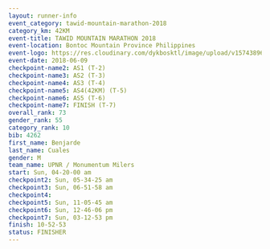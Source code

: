 ```yaml
---
layout: runner-info 
event_category: tawid-mountain-marathon-2018 
category_km: 42KM 
event-title: TAWID MOUNTAIN MARATHON 2018 
event-location: Bontoc Mountain Province Philippines 
event-logo: https://res.cloudinary.com/dykbosktl/image/upload/v1574389629/Logo/tawid2018_logo_t3op5o.png 
event-date: 2018-06-09 
checkpoint-name2: AS1 (T-2) 
checkpoint-name3: AS2 (T-3) 
checkpoint-name4: AS3 (T-4) 
checkpoint-name5: AS4(42KM) (T-5) 
checkpoint-name6: AS5 (T-6) 
checkpoint-name7: FINISH (T-7) 
overall_rank: 73
gender_rank: 55
category_rank: 10
bib: 4262
first_name: Benjarde
last_name: Cuales
gender: M
team_name: UPNR / Monumentum Milers
start: Sun, 04-20-00 am
checkpoint2: Sun, 05-34-25 am
checkpoint3: Sun, 06-51-58 am
checkpoint4: 
checkpoint5: Sun, 11-05-45 am
checkpoint6: Sun, 12-46-06 pm
checkpoint7: Sun, 03-12-53 pm
finish: 10-52-53
status: FINISHER
---
```

